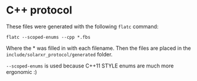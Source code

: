 # C++ protocol

These files were generated with the following `flatc` command:

```
flatc --scoped-enums --cpp *.fbs
```
Where the * was filled in with each filename. Then the files are placed in the `include/solarxr_protocol/generated` folder.

`--scoped-enums` is used because C++11 STYLE enums are much more ergonomic :)
